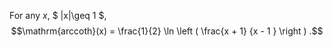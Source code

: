 For any $x$, $ |x|\geq 1 $, $$\mathrm{arccoth}(x)
 = \frac{1}{2} \ln \left ( \frac{x + 1} {x - 1 } \right ) .$$
